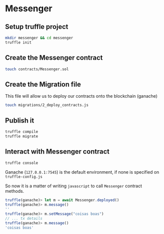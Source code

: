 # Messenger

## Setup truffle project

```bash
mkdir messenger && cd messenger
truffle init
```

## Create the Messenger contract

```bash
touch contracts/Messenger.sol
```

## Create the Migration file

This file will allow us to deploy our contracts onto the blockchain (ganache)

```bash
touch migrations/2_deploy_contracts.js
```

## Publish it

```bash
truffle compile
truffle migrate
```

## Interact with Messenger contract

```bash
truffle console
```

Ganache (`127.0.0.1:7545`) is the default environment, if none is specified on `truffle-config.js`

So now it is a matter of writing `javascript` to call `Messenger` contract methods.

```javascript
truffle(ganache)> let m = await Messenger.deployed()
truffle(ganache)> m.message()
''
truffle(ganache)> m.setMessage("coisas boas")
// ... tx details
truffle(ganache)> m.message()
'coisas boas'

```
